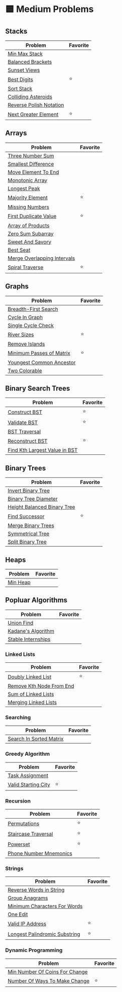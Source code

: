 # 🟦 Medium Problems

## Stacks

| Problem                                               | Favorite |
| ----------------------------------------------------- | -------- |
| [Min Max Stack](./minMaxStack.py)                     |          |
| [Balanced Brackets](./balancedBrackets.py)            |          |
| [Sunset Views](./sunsetViews.py)                      |          |
| [Best Digits](./bestDigits.py)                        | :star:   |
| [Sort Stack](./sortStack.py)                          |          |
| [Colliding Asteroids](./collidingAsteroids.py)        |          |
| [Reverse Polish Notation](./reversePolishNotation.py) |          |
| [Next Greater Element](./nextGreaterElement.py)       | :star:   |

## Arrays

| Problem                                                       | Favorite |
| ------------------------------------------------------------- | -------- |
| [Three Number Sum](./threeNumberSum.py)                       |          |
| [Smallest Difference](./smallestDifference.py)                |          |
| [Move Element To End](./moveElementToEnd.py)                  |          |
| [Monotonic Array](./isMonotonic.py)                           |          |
| [Longest Peak](./longestPeak.py)                              |          |
| [Majority Element](./majorityElement.py)                      | :star:   |
| [Missing Numbers](./missingNumbers.py)                        |          |
| [First Duplicate Value](./firstDuplicateValue.py)             | :star:   |
| [Array of Products](./arrayOfProducts.py)                     |          |
| [Zero Sum Subarray](./zeroSumSubarray.py)                     |          |
| [Sweet And Savory](./sweetAndSavory.py)                       |          |
| [Best Seat](./bestSeat.py)                                    |          |
| [Merge Overlapping Intervals](./mergeOverlappingIntervals.py) |          |
| [Spiral Traverse](./spiralTraverse.py)                        | :star:   |

## Graphs

| Problem                                                    | Favorite |
| ---------------------------------------------------------- | -------- |
| [Breadth-First Search](./breadthFirstSearch.py)            |          |
| [Cycle In Graph](./cycleInGraph.py)                        |          |
| [Single Cycle Check](./singleCycleCheck.py)                |          |
| [River Sizes](./riverSizes.py)                             | :star:   |
| [Remove Islands](./removeIslands.py)                       |          |
| [Minimum Passes of Matrix](./minimumPassesOfMatrix.py)     | :star:   |
| [Youngest Common Ancestor](./getYoungestCommonAncestor.py) |          |
| [Two Colorable](./twoColorable.py)                         |          |

## Binary Search Trees

| Problem                                                        | Favorite |
| -------------------------------------------------------------- | -------- |
| [Construct BST](./constructBST.py)                             | :star:   |
| [Validate BST](./validateBst.py)                               | :star:   |
| [BST Traversal](./bstTraversal.py)                             |          |
| [Reconstruct BST](./reconstructBst.py)                         | :star:   |
| [Find Kth Largest Value in BST](./findKthLargestValueInBst.py) |          |

## Binary Trees

| Problem                                                      | Favorite |
| ------------------------------------------------------------ | -------- |
| [Invert Binary Tree](./invertBinaryTree.py)                  |          |
| [Binary Tree Diameter](./binaryTreeDiameter.py)              |          |
| [Height Balanced Binary Tree](./heightBalancedBinaryTree.py) |          |
| [Find Successor](./findSuccessor.py)                         | :star:   |
| [Merge Binary Trees](./mergeBinaryTrees.py)                  |          |
| [Symmetrical Tree](./symmetricalTree.py)                     |          |
| [Split Binary Tree](./splitBinaryTree.py)                    |          |

## Heaps

| Problem                  | Favorite |
| ------------------------ | -------- |
| [Min Heap](./minHeap.py) |          |

## Popluar Algorithms

| Problem                                      | Favorite |
| -------------------------------------------- | -------- |
| [Union Find](./unionFind.py)                 |          |
| [Kadane's Algorithm](./kadanesAlgorithm.py)  |          |
| [Stable Internships](./stableInternships.py) |          |

### Linked Lists

| Problem                                               | Favorite |
| ----------------------------------------------------- | -------- |
| [Doubly Linked List](./doublyLinkedList.py)           | :star:   |
| [Remove Kth Node From End](./removeKthNodeFromEnd.py) |          |
| [Sum of Linked Lists](./sumOfLinkedLists.py)          |          |
| [Merging Linked Lists](./mergingLinkedLists.py)       |          |

### Searching

| Problem                                            | Favorite |
| -------------------------------------------------- | -------- |
| [Search In Sorted Matrix](searchInSortedMatrix.py) |          |

### Greedy Algorithm

| Problem                                       | Favorite |
| --------------------------------------------- | -------- |
| [Task Assignment](./taskAssignment.py)        |          |
| [Valid Starting City](./validStartingCity.py) | :star:   |

### Recursion

| Problem                                             | Favorite |
| --------------------------------------------------- | -------- |
| [Permutations](./permutations.py)                   | :star:   |
| [Staircase Traversal](./staircaseTraversal.py)      | :star:   |
| [Powerset](./powerset.py)                           | :star:   |
| [Phone Number Mnemonics](./phoneNumberMnemonics.py) |          |

### Strings

| Problem                                                           | Favorite |
| ----------------------------------------------------------------- | -------- |
| [Reverse Words in String](./reverseWordsInString.py)              |          |
| [Group Anagrams](./groupAnagrams.py)                              |          |
| [Minimum Characters For Words](./minimumCharactersForWords.py)    |          |
| [One Edit](./oneEdit.py)                                          |          |
| [Valid IP Address](./validIPAddresses.py)                         | :star:   |
| [Longest Palindromic Substring](./longestPalindromicSubstring.py) | :star:   |

### Dynamic Programming

| Problem                                                          | Favorite |
| ---------------------------------------------------------------- | -------- |
| [Min Number Of Coins For Change](./minNumberOfCoinsForChange.py) |          |
| [Number Of Ways To Make Change](./numberOfWaysToMakeChange.py)   | :star:   |
